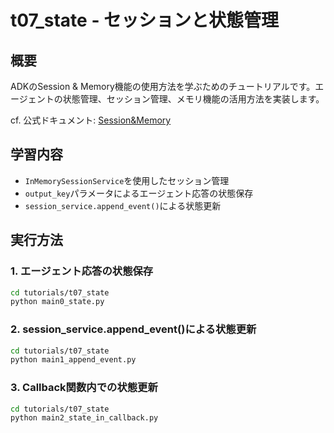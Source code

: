 # t07_state - セッションと状態管理

## 概要
ADKのSession & Memory機能の使用方法を学ぶためのチュートリアルです。エージェントの状態管理、セッション管理、メモリ機能の活用方法を実装します。

cf. 公式ドキュメント: [Session&Memory](https://google.github.io/adk-docs/sessions/)

## 学習内容
- `InMemorySessionService`を使用したセッション管理
- `output_key`パラメータによるエージェント応答の状態保存
- `session_service.append_event()`による状態更新

## 実行方法

### 1. エージェント応答の状態保存
```bash
cd tutorials/t07_state
python main0_state.py
```

### 2. session_service.append_event()による状態更新
```bash
cd tutorials/t07_state
python main1_append_event.py
```

### 3. Callback関数内での状態更新
```bash
cd tutorials/t07_state
python main2_state_in_callback.py
```